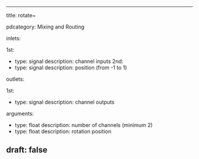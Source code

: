 --- 


title: rotate~

pdcategory: Mixing and Routing

inlets:

  1st:
  - type: signal
    description: channel inputs
  2nd:
  - type: signal
    description: position (from -1 to 1)

outlets:

  1st:
  - type: signal
    description: channel outputs

arguments:
  - type: float
    description: number of channels (minimum 2)
  - type: float
    description: rotation position





draft: false
---